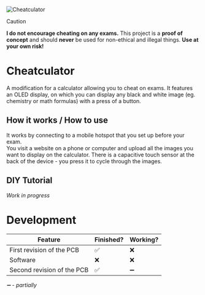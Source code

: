 ![Cheatculator](https://github.com/user-attachments/assets/11f1f78b-1b72-40dd-966c-97c2f4b5bc75)  
> [!CAUTION]
> **I do not encourage cheating on any exams.** This project is a **proof
> of concept** and should **never** be used for non-ethical and illegal
> things. **Use at your own risk!**
# Cheatculator
A modification for a calculator allowing you to cheat on exams. It features an OLED display, on which you can
display any black and white image (eg. chemistry or math formulas) with a press of a button.
## How it works / How to use
It works by connecting to a mobile hotspot that you set up before your exam.  
You visit a website on a phone or computer and upload all the images you want to display 
on the calculator. There is a capacitive touch sensor at the back of the device - you press 
it to cycle through the images.
## DIY Tutorial 
*Work in progress*
# Development
| Feature  | Finished? | Working? |
| ------------- | ------------- | ------------- |
| First revision of the PCB  | ✅  | ❌ |
| Software  | ❌ | ❌ |
| Second revision of the PCB  | ✅  | ➖|

*➖ - partially*
